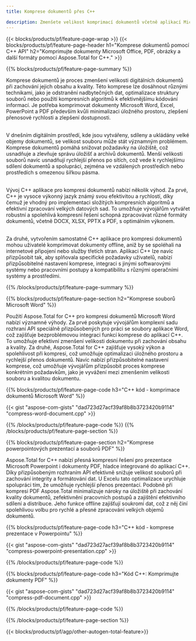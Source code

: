 ```yaml
---
title: Komprese dokumentů přes C++

description: Zmenšete velikost komprimací dokumentů včetně aplikací Microsoft Word, Excel, PowerPoint, PDF a obrázků prostřednictvím aplikace C++. Otestujte výsledek komprese online.
---
```


{{< blocks/products/pf/feature-page-wrap >}}
{{< blocks/products/pf/feature-page-header h1="Komprese dokumentů pomocí C++ API" h2="Komprimujte dokumenty Microsoft Office, PDF, obrázky a další formáty pomocí Aspose.Total for C++." >}}

{{% blocks/products/pf/feature-page-summary %}}

Komprese dokumentů je proces zmenšení velikosti digitálních dokumentů při zachování jejich obsahu a kvality. Této komprese lze dosáhnout různými technikami, jako je odstranění nadbytečných dat, optimalizace struktury souborů nebo použití kompresních algoritmů k efektivnějšímu kódování informací. Je potřeba komprimovat dokumenty Microsoft Word, Excel, PowerPoint a PDF především kvůli minimalizaci úložného prostoru, zlepšení přenosové rychlosti a zlepšení dostupnosti.<br /><br />

V dnešním digitálním prostředí, kde jsou vytvářeny, sdíleny a ukládány velké objemy dokumentů, se velikost souboru může stát významným problémem. Komprese dokumentů pomáhá snižovat požadavky na úložiště, což usnadňuje a zlevňuje správu úložišť a archivů dokumentů. Menší velikosti souborů navíc usnadňují rychlejší přenos po sítích, což vede k rychlejšímu sdílení dokumentů a spolupráci, zejména ve vzdálených prostředích nebo prostředích s omezenou šířkou pásma.<br /><br />

Vývoj C++ aplikace pro kompresi dokumentů nabízí několik výhod. Za prvé, C++ je vysoce výkonný jazyk známý svou efektivitou a rychlostí, díky čemuž je vhodný pro implementaci složitých kompresních algoritmů a efektivní zpracování velkých datových sad. To umožňuje vývojářům vytvářet robustní a spolehlivá kompresní řešení schopná zpracovávat různé formáty dokumentů, včetně DOCX, XLSX, PPTX a PDF, s optimálním výkonem.<br /><br />

Za druhé, vytvořením samostatné C++ aplikace pro kompresi dokumentů mohou uživatelé komprimovat dokumenty offline, aniž by se spoléhali na internetové připojení nebo služby třetích stran. Aplikaci C++ lze navíc přizpůsobit tak, aby splňovala specifické požadavky uživatelů, nabízí přizpůsobitelné nastavení komprese, integraci s jinými softwarovými systémy nebo pracovními postupy a kompatibilitu s různými operačními systémy a prostředími.

{{% /blocks/products/pf/feature-page-summary  %}}

{{% blocks/products/pf/feature-page-section  h2="Komprese souborů Microsoft Word" %}}

Použití Aspose.Total for C++ pro kompresi dokumentů Microsoft Word nabízí významné výhody. Za prvé poskytuje vývojářům komplexní sadu rozhraní API speciálně přizpůsobených pro práci se soubory aplikace Word, což zajišťuje bezproblémovou integraci funkcí komprese do aplikací C++. To umožňuje efektivní zmenšení velikosti dokumentu při zachování obsahu a kvality. Za druhé, Aspose.Total for C++ zajišťuje vysoký výkon a spolehlivost při kompresi, což umožňuje optimalizaci úložného prostoru a rychlejší přenos dokumentů. Navíc nabízí přizpůsobitelné nastavení komprese, což umožňuje vývojářům přizpůsobit proces komprese konkrétním požadavkům, jako je vyvážení mezi zmenšením velikosti souboru a kvalitou dokumentu.

{{% blocks/products/pf/feature-page-code h3="C++ kód - komprimace dokumentů Microsoft Word" %}}

{{< gist "aspose-com-gists" "dad723d27acf39af8b8b3723420b9114" "compress-word-document.cpp" >}}

{{% /blocks/products/pf/feature-page-code  %}}
{{% /blocks/products/pf/feature-page-section %}}

{{% blocks/products/pf/feature-page-section  h2="Komprese powerpointových prezentací a souborů PDF" %}}

Aspose.Total for C++ nabízí přesná kompresní řešení pro prezentace Microsoft Powerpoint i dokumenty PDF, hladce integrované do aplikací C++. Díky přizpůsobeným rozhraním API efektivně snižuje velikost souborů při zachování integrity a formátování dat. U Excelu tato optimalizace urychluje spolupráci tím, že umožňuje rychlejší přenos prezentací. Podobně při kompresi PDF Aspose.Total minimalizuje nároky na úložiště při zachování kvality dokumentů, zefektivnění pracovních postupů a zajištění efektivního sdílení a distribuce. Jeho funkce offline zajišťují soukromí dat, což z něj činí spolehlivou volbu pro rychlé a přesné zpracování velkých objemů dokumentů. 

{{% blocks/products/pf/feature-page-code h3="C++ kód - komprese prezentace v Powerpointu" %}}

{{< gist "aspose-com-gists" "dad723d27acf39af8b8b3723420b9114" "compress-powerpoint-presentation.cpp" >}}

{{% /blocks/products/pf/feature-page-code  %}}

{{% blocks/products/pf/feature-page-code h3="Kód C++: Komprimujte dokumenty PDF" %}}

{{< gist "aspose-com-gists" "dad723d27acf39af8b8b3723420b9114" "compress-pdf-document.cpp" >}}

{{% /blocks/products/pf/feature-page-code  %}}

{{% /blocks/products/pf/feature-page-section %}}

{{< blocks/products/pf/agp/other-autogen-total-feature>}}